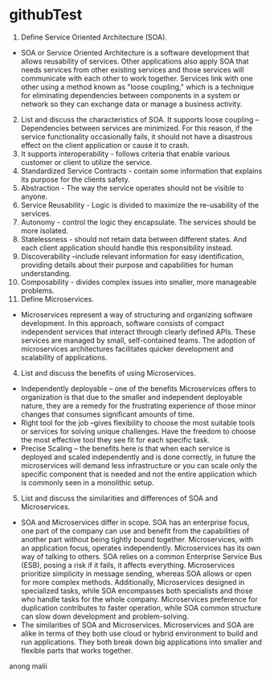 # githubTest
1.	Define Service Oriented Architecture (SOA).
-	SOA or Service Oriented Architecture is a software development that allows reusability of services. Other applications also apply SOA that needs services from other existing services and those services will communicate with each other to work together. Services link with one other using a method known as "loose coupling," which is a technique for eliminating dependencies between components in a system or network so they can exchange data or manage a business activity. 
2.	List and discuss the characteristics of SOA.
	It supports loose coupling – Dependencies between services are minimized. For this reason, if the service functionality occasionally fails, it should not have a disastrous effect on the client application or cause it to crash.
2.	It supports interoperability - follows criteria that enable various customer or client to utilize the service.
3.	Standardized Service Contracts - contain some information that explains its purpose for the clients safety. 
4.	Abstraction - The way the service operates should not be visible to anyone. 
5.	Service Reusability - Logic is divided to maximize the re-usability of the services.
6.	Autonomy - control the logic they encapsulate. The services should be more isolated.
7.	Statelessness - should not retain data between different states. And each client application should handle this responsibility instead.
8.	Discoverability –include relevant information for easy identification, providing details about their purpose and capabilities for human understanding.
9.	Composability - divides complex issues into smaller, more manageable problems.
3.	Define Microservices.
-	Microservices represent a way of structuring and organizing software development. In this approach, software consists of compact independent services that interact through clearly defined APIs. These services are managed by small, self-contained teams. The adoption of microservices architectures facilitates quicker development and scalability of applications. 
4.	List and discuss the benefits of using Microservices.
-	Independently deployable – one of the benefits Microservices offers to organization is that due to the smaller and independent deployable nature, they are a remedy for the frustrating experience of those minor changes that consumes significant amounts of time.
-	Right tool for the job –gives flexibility to choose the most suitable tools or services for solving unique challenges. Have the freedom to choose the most effective tool they see fit for each specific task. 
-	Precise Scaling – the benefits here is that when each service is deployed and scaled independently and is done correctly, in future the microservices will demand less infrastructure or you can scale only the specific component that is needed and not the entire application which is commonly seen in a monolithic setup. 
5.	List and discuss the similarities and differences of SOA and Microservices.
-	SOA and Microservices differ in scope. SOA has an enterprise focus, one part of the company can use and benefit from the capabilities of another part without being tightly bound together. Microservices, with an application focus, operates independently. Microservices has its own way of talking to others. SOA relies on a common Enterprise Service Bus (ESB), posing a risk if it fails, it affects everything. Microservices prioritize simplicity in message sending, whereas SOA allows or open for more complex methods. Additionally, Microservices designed in specialized tasks, while SOA encompasses both specialists and those who handle tasks for the whole company. Microservices preference for duplication contributes to faster operation, while SOA common structure can slow down development and problem-solving.
-	The similarities of SOA and Microservices. Microservices and SOA are alike in terms of they both use cloud or hybrid environment to build and run applications. They both break down big applications into smaller and flexible parts that works together.


anong malii